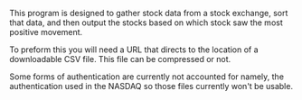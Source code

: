 This program is designed to gather stock data from a stock 
exchange, sort that data, and then output the stocks based on 
which stock saw the most positive movement.

To preform this you will need a URL that directs to the location
of a downloadable CSV file. This file can be compressed or not.

Some forms of authentication are currently not accounted for 
namely, the authentication used in the NASDAQ so those files 
currently won't be usable.  